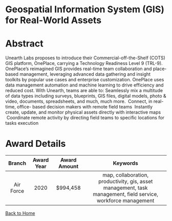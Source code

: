 
Geospatial Information System (GIS) for Real-World Assets
=========================================================

# Abstract


Unearth Labs proposes to introduce their Commercial-off-the-Shelf (COTS) GIS platform, OnePlace, carrying a Technology Readiness Level 9 (TRL-9). OnePlace’s reimagined GIS provides real-time team collaboration and place-based management, leveraging advanced data gathering and insight toolkits by popular use cases and enterprise customization. OnePlace uses data management automation and machine learning to drive efficiency and reduced cost. With Unearth, teams are able to: Seamlessly mix a multitude of data types including surveys, blueprints, GIS files, digital models, photo & video, documents, spreadsheets, and much, much more.  Connect, in real-time, office- based decision makers with remote field teams  Instantly create, update, and monitor physical assets directly with interactive maps  Coordinate remote activity by directing field teams to specific locations for tasks execution  

# Award Details

|Branch|Award Year|Award Amount|Keywords|
| :---: | :---: | :---: | :---: |
|Air Force|2020|$994,458|map, collaboration, productivity, gis, asset management, task management, field service, workforce management|
  
  


[Back to Home](https://github.com/chrischow/dod_sbir_awards/DJ/#1675)